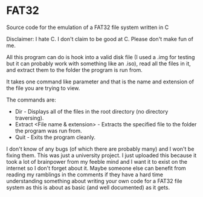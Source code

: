 # FAT32
Source code for the emulation of a FAT32 file system written in C

Disclaimer: I hate C. I don't claim to be good at C. Please don't make fun of me.

All this program can do is hook into a valid disk file (I used a .img for testing but it can probably work with something like an .iso), read all the files in it, and extract them to the folder the program is run from.

It takes one command like parameter and that is the name and extension of the file you are trying to view.

The commands are: 
- Dir - Displays all of the files in the root directory (no directory traversing).
- Extract <File name & extension> - Extracts the specified file to the folder the program was run from.
- Quit - Exits the program cleanly.

I don't know of any bugs (of which there are probably many) and I won't be fixing them. This was just a university project. I just uploaded this because it took a lot of brainpower from my feeble mind and I want it to exist on the internet so I don't forget about it. Maybe someone else can benefit from reading my ramblings in the comments if they have a hard time understanding something about writing your own code for a FAT32 file system as this is about as basic (and well documented) as it gets.
